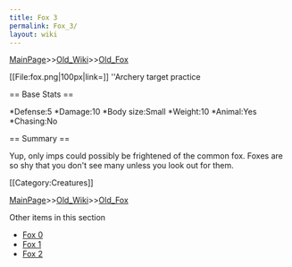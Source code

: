 ```yaml
---
title: Fox 3
permalink: Fox_3/
layout: wiki
---
```


[MainPage](/keeperrl_wiki/ "wikilink")>>[Old_Wiki](/keeperrl_wiki/Old_Wiki "wikilink")>>[Old_Fox](/keeperrl_wiki/Old_Fox "wikilink")

[[File:fox.png|100px|link=]] ''Archery target practice

== Base Stats ==

*Defense:5
*Damage:10
*Body size:Small
*Weight:10
*Animal:Yes
*Chasing:No

== Summary ==

Yup, only imps could possibly be frightened of the common fox. Foxes are so shy that you don't see many unless you look out for them.

[[Category:Creatures]]

[MainPage](/keeperrl_wiki/ "wikilink")>>[Old_Wiki](/keeperrl_wiki/Old_Wiki "wikilink")>>[Old_Fox](/keeperrl_wiki/Old_Fox "wikilink")

Other items in this section
-    [Fox 0](/keeperrl_wiki/Fox_0 "wikilink")
-    [Fox 1](/keeperrl_wiki/Fox_1 "wikilink")
-    [Fox 2](/keeperrl_wiki/Fox_2 "wikilink")
